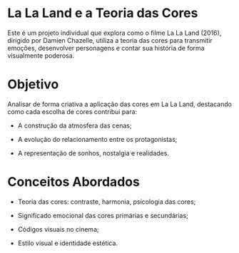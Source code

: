 
# La La Land e a Teoria das Cores
Este é um projeto individual que explora como o filme La La Land (2016), dirigido por Damien Chazelle, utiliza a teoria das cores para transmitir emoções, desenvolver personagens e contar sua história de forma visualmente poderosa.

 # Objetivo
 
Analisar de forma criativa a aplicação das cores em La La Land, destacando como cada escolha de cores contribui para:

- A construção da atmosfera das cenas;

- A evolução do relacionamento entre os protagonistas;

- A representação de sonhos, nostalgia e realidades.

 # Conceitos Abordados
 
- Teoria das cores: contraste, harmonia, psicologia das cores;

- Significado emocional das cores primárias e secundárias;

- Códigos visuais no cinema;

- Estilo visual e identidade estética.
